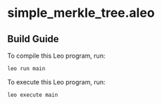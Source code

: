 # simple_merkle_tree.aleo

## Build Guide

To compile this Leo program, run:
```bash
leo run main
```

To execute this Leo program, run:
```bash
leo execute main
```
